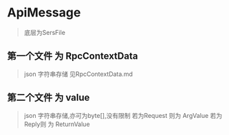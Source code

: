 ﻿# ApiMessage
>底层为SersFile

## 第一个文件 为 RpcContextData
>json 字符串存储 见RpcContextData.md
 

## 第二个文件 为 value
>json 字符串存储,亦可为byte[],没有限制
若为Request 则为 ArgValue
若为Reply则 为 ReturnValue